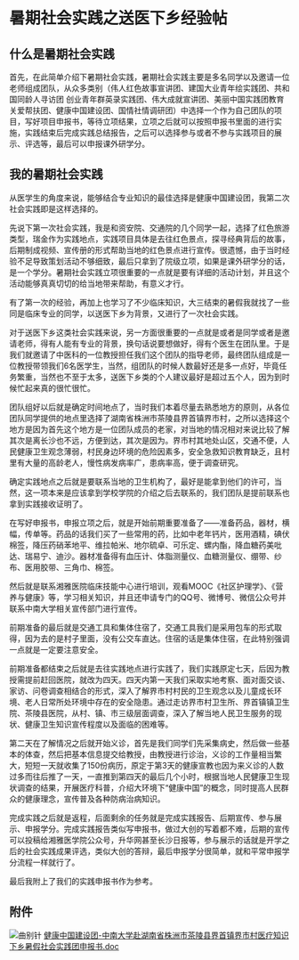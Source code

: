 # 暑期社会实践之送医下乡经验帖

## 什么是暑期社会实践

首先，在此简单介绍下暑期社会实践，暑期社会实践主要是多名同学以及邀请一位老师组成团队，从众多类别（伟人红色故事宣讲团、建国大业青年绘实践团、共和国同龄人寻访团  创业青年群英录实践团、伟大成就宣讲团、美丽中国实践团教育关爱帮扶团、健康中国建设团、国情社情调研团）中选择一个作为自己团队的项目，写好项目申报书，等待立项结果，立项之后就可以按照申报书里面的进行实施，实践结束后完成实践总结报告，之后可以选择参与或者不参与实践项目的展示、评选等，最后可以申报课外研学分。

## 我的暑期社会实践

从医学生的角度来说，能够结合专业知识的最佳选择是健康中国建设团，我第二次社会实践即是这样选择的。

先说下第一次社会实践，我是和资安院、交通院的几个同学一起，选择了红色旅游类型，瑞金作为实践地点，实践项目具体是去往红色景点，探寻经典背后的故事，后期制成视频、宣传册的形式帮助当地的红色景点进行宣传。很遗憾，由于当时经验不足导致策划活动不够细致，最后只拿到了院级立项，如果是课外研学分的话，是一个学分。暑期社会实践立项很重要的一点就是要有详细的活动计划，并且这个活动能够真真切切的给当地带来帮助，有意义才行。

有了第一次的经验，再加上也学习了不少临床知识，大三结束的暑假我就找了一些同是临床专业的同学，以送医下乡为背景，又进行了一次社会实践。

对于送医下乡这类社会实践来说，另一方面很重要的一点就是或者是同学或者是邀请老师，得有人能有专业的背景，换句话说要想做好，得有个医生在团队里。于是我们就邀请了中医科的一位教授担任我们这个团队的指导老师，最终团队组成是一位教授带领我们6名医学生，当然，组团队的时候人数最好还是多一点好，毕竟任务繁重，当然也不至于太多，送医下乡类的个人建议最好是超过五个人，因为到时候忙起来真的很忙很忙。

团队组好以后就是确定时间地点了，当时我们本着尽量去熟悉地方的原则，从各位团队同学提供的地点里选择了湖南省株洲市茶陵县界首镇界市村，之所以选择这个地方是因为首先这个地方是一位团队成员的老家，对当地的情况相对来说比较了解其次是离长沙也不远，方便到达，其次是因为。界市村其地处山区，交通不便，人民健康卫生观念薄弱，村民身边环境的危险因素多，安全急救知识教育缺乏，且村里有大量的高龄老人，慢性病发病率广，患病率高，便于调查研究。

确定实践地点之后就是要联系当地的卫生机构了，最好是能拿到他们的许可，当然，这一项本来是应该拿到学校学院的介绍之后去联系的，我们团队是提前联系也拿到实践接收证明了。

在写好申报书，申报立项之后，就是开始前期重要准备了——准备药品，器材，横幅，传单等。药品的话我们买了一些常用的药，比如中老年钙片，医用酒精，碘伏棉签，降压药硝苯地平、维拉帕米、地尔硫卓、可乐定、螺内酯，降血糖药美吡达、瑞易宁、迪沙。器材准备得有血压计、体脂测量仪、血糖测量仪、绷带、纱布、医用胶带、三角巾、棉签。

然后就是联系湘雅医院临床技能中心进行培训，观看MOOC《社区护理学》、《营养与健康》等，学习相关知识，并且还申请专门的QQ号、微博号、微信公众号并联系中南大学相关宣传部门进行宣传。

前期准备的最后就是交通工具和集体住宿了，交通工具我们是采用包车的形式取得，因为去的是村子里面，没有公交车直达。住宿的话是集体住宿，在此特别强调一点就是一定要注意安全。

前期准备都结束之后就是去往实践地点进行实践了，我们实践原定七天，后因为教授需提前赶回医院，就改为四天。四天内第一天我们采取实地考察、面对面交谈、家访、问卷调查相结合的形式，深入了解界市村村民的卫生观念以及儿童成长环境、老人日常所处环境中存在的安全隐患。通过走访界市村卫生所、界首镇镇卫生院、茶陵县医院，从村、镇、市三级层面调查，深入了解当地人民卫生服务的现状、健康卫生知识宣传程度以及面临的困难等。

第二天在了解情况之后就开始义诊，首先是我们同学们先采集病史，然后做一些基本的体查，然后把基本信息提交给教授，由教授进行诊治，义诊的工作量相当繁大，短短一天就收集了150份病历，原定于第3天的健康宣教也因为来义诊的人数过多而往后推了一天，一直推到第四天的最后几个小时，根据当地人民健康卫生现状调查的结果，开展医疗科普，介绍大环境下“健康中国”的概念，同时提高人民群众的健康理念，宣传普及各种防病治病知识。

完成实践之后就是返程，后面剩余的任务就是完成实践报告、后期宣传、参与展示、申报学分。完成实践报告类似写申报书，做过大创的写着都不难，后期的宣传可以投稿给湘雅医学院公众号，升华网甚至长沙日报等，参与展示的话就是开学之后的社会实践成果评选，类似大创的答辩，最后申报学分很简单，就和平常申报学分流程一样就行了。

最后我附上了我们的实践申报书作为参考。

## 附件

![曲别针](https://gitee.com/zcx980605/Survive_XYSM_dev/raw/master/Image/_1.svg)
[健康中国建设团-中南大学赴湖南省株洲市茶陵县界首镇界市村医疗知识下乡暑假社会实践团申报书.doc](https://gitee.com/zcx980605/Survive_XYSM_dev/raw/master/Attachment/Ch4_3_%E5%81%A5%E5%BA%B7%E4%B8%AD%E5%9B%BD%E5%BB%BA%E8%AE%BE%E5%9B%A2-%E4%B8%AD%E5%8D%97%E5%A4%A7%E5%AD%A6%E8%B5%B4%E6%B9%96%E5%8D%97%E7%9C%81%E6%A0%AA%E6%B4%B2%E5%B8%82%E8%8C%B6%E9%99%B5%E5%8E%BF%E7%95%8C%E9%A6%96%E9%95%87%E7%95%8C%E5%B8%82%E6%9D%91%E5%8C%BB%E7%96%97%E7%9F%A5%E8%AF%86%E4%B8%8B%E4%B9%A1%E6%9A%91%E5%81%87%E7%A4%BE%E4%BC%9A%E5%AE%9E%E8%B7%B5%E5%9B%A2%E7%94%B3%E6%8A%A5%E4%B9%A6.doc)